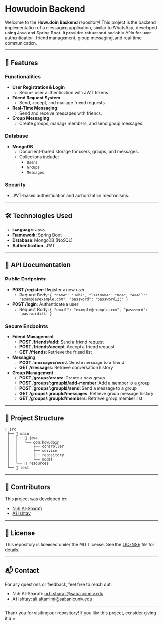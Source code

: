 # Howudoin Backend

Welcome to the **Howudoin Backend** repository! This project is the backend implementation of a messaging application, similar to WhatsApp, developed using Java and Spring Boot. It provides robust and scalable APIs for user authentication, friend management, group messaging, and real-time communication.

---

## 🚀 Features

### Functionalities
- **User Registration & Login**
  - Secure user authentication with JWT tokens.
- **Friend Request System**
  - Send, accept, and manage friend requests.
- **Real-Time Messaging**
  - Send and receive messages with friends.
- **Group Messaging**
  - Create groups, manage members, and send group messages.

### Database
- **MongoDB**
  - Document-based storage for users, groups, and messages.
  - Collections include:
    - `Users`
    - `Groups`
    - `Messages`

### Security
- JWT-based authentication and authorization mechanisms.

---

## 🛠️ Technologies Used

- **Language**: Java
- **Framework**: Spring Boot
- **Database**: MongoDB (NoSQL)
- **Authentication**: JWT

---

## 📜 API Documentation

### Public Endpoints
- **POST /register**: Register a new user
  - Request Body: `{ "name": "John", "lastName": "Doe", "email": "example@example.com", "password": "password123" }`
- **POST /login**: Authenticate a user
  - Request Body: `{ "email": "example@example.com", "password": "password123" }`

### Secure Endpoints
- **Friend Management**
  - **POST /friends/add**: Send a friend request
  - **POST /friends/accept**: Accept a friend request
  - **GET /friends**: Retrieve the friend list
- **Messaging**
  - **POST /messages/send**: Send a message to a friend
  - **GET /messages**: Retrieve conversation history
- **Group Management**
  - **POST /groups/create**: Create a new group
  - **POST /groups/:groupId/add-member**: Add a member to a group
  - **POST /groups/:groupId/send**: Send a message to a group
  - **GET /groups/:groupId/messages**: Retrieve group message history
  - **GET /groups/:groupId/members**: Retrieve group member list

---

## 📁 Project Structure

```
📂 src
 ├── 📂 main
 │   ├── 📂 java
 │   │   └── com.howudoin
 │   │       ├── controller
 │   │       ├── service
 │   │       ├── repository
 │   │       └── model
 │   └── 📂 resources
 └── 📂 test
```

---

## 🤝 Contributors

This project was developed by:

- [Nuh Al-Sharafi](https://github.com/N-alsharafi)
- [Ali Ishtay](https://github.com/AliIshtay12)

---

## 📜 License

This repository is licensed under the MIT License. See the [LICENSE](LICENSE) file for details.

---

## 📬 Contact

For any questions or feedback, feel free to reach out:

- Nuh Al-Sharafi: [nuh.sharafi@sabanciuniv.edu](mailto:nuh.sharafi@sabanciuniv.edu)
- Ali Ishtay: [ali.altamimi@sabanicuniv.edu](mailto:ali.altamimi@sabanicuniv.edu)

---

Thank you for visiting our repository! If you like this project, consider giving it a ⭐!
